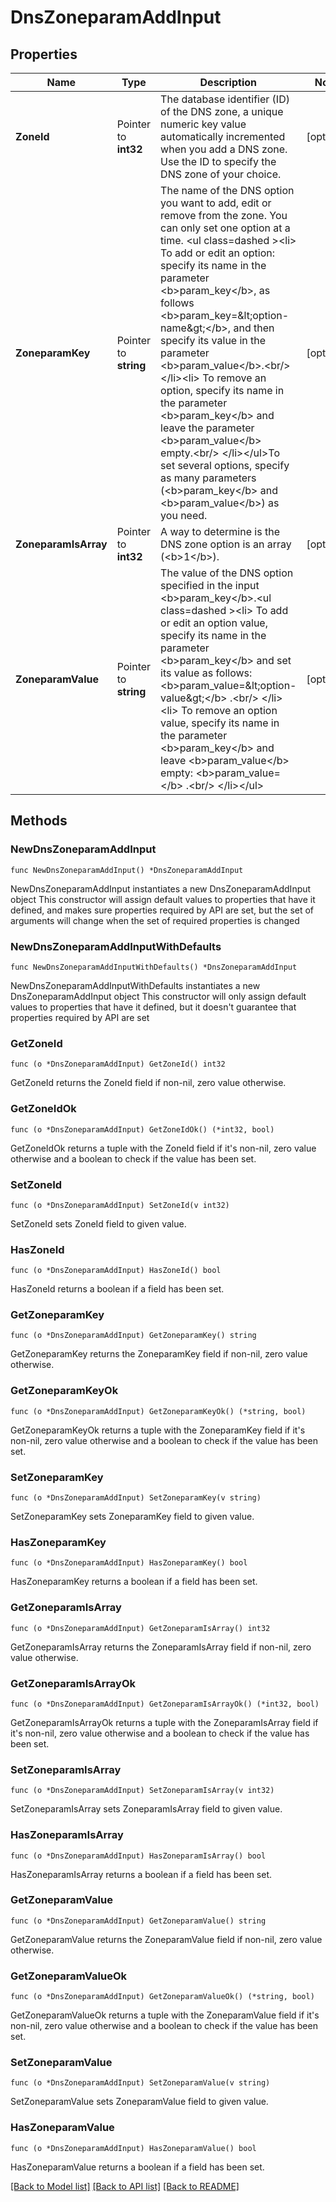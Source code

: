 # DnsZoneparamAddInput

## Properties

Name | Type | Description | Notes
------------ | ------------- | ------------- | -------------
**ZoneId** | Pointer to **int32** | The database identifier (ID) of the DNS zone, a unique numeric key value automatically incremented when you add a DNS zone. Use the ID to specify the DNS zone of your choice. | [optional] 
**ZoneparamKey** | Pointer to **string** | The name of the DNS option you want to add, edit or remove from the zone. You can only set one option at a time. &lt;ul class&#x3D;dashed &gt;&lt;li&gt;                                                To add or edit an option: specify its name in the parameter &lt;b&gt;param_key&lt;/b&gt;, as follows &lt;b&gt;param_key&#x3D;&amp;lt;option-name&amp;gt;&lt;/b&gt;, and then specify its value in the parameter &lt;b&gt;param_value&lt;/b&gt;.&lt;br/&gt;                                            &lt;/li&gt;&lt;li&gt;                                                To remove an option, specify its name in the parameter &lt;b&gt;param_key&lt;/b&gt; and leave the parameter &lt;b&gt;param_value&lt;/b&gt; empty.&lt;br/&gt;                                            &lt;/li&gt;&lt;/ul&gt;To set several options, specify as many parameters (&lt;b&gt;param_key&lt;/b&gt; and &lt;b&gt;param_value&lt;/b&gt;) as you need. | [optional] 
**ZoneparamIsArray** | Pointer to **int32** | A way to determine is the DNS zone option is an array (&lt;b&gt;1&lt;/b&gt;). | [optional] 
**ZoneparamValue** | Pointer to **string** | The value of the DNS option specified in the input &lt;b&gt;param_key&lt;/b&gt;.&lt;ul class&#x3D;dashed &gt;&lt;li&gt;                                                To add or edit an option value, specify its name in the parameter &lt;b&gt;param_key&lt;/b&gt; and set its value as follows: &lt;b&gt;param_value&#x3D;&amp;lt;option-value&amp;gt;&lt;/b&gt; .&lt;br/&gt;                                            &lt;/li&gt;&lt;li&gt;                                                To remove an option value, specify its name in the parameter &lt;b&gt;param_key&lt;/b&gt; and leave &lt;b&gt;param_value&lt;/b&gt; empty: &lt;b&gt;param_value&#x3D;&lt;/b&gt; .&lt;br/&gt;                                            &lt;/li&gt;&lt;/ul&gt; | [optional] 

## Methods

### NewDnsZoneparamAddInput

`func NewDnsZoneparamAddInput() *DnsZoneparamAddInput`

NewDnsZoneparamAddInput instantiates a new DnsZoneparamAddInput object
This constructor will assign default values to properties that have it defined,
and makes sure properties required by API are set, but the set of arguments
will change when the set of required properties is changed

### NewDnsZoneparamAddInputWithDefaults

`func NewDnsZoneparamAddInputWithDefaults() *DnsZoneparamAddInput`

NewDnsZoneparamAddInputWithDefaults instantiates a new DnsZoneparamAddInput object
This constructor will only assign default values to properties that have it defined,
but it doesn't guarantee that properties required by API are set

### GetZoneId

`func (o *DnsZoneparamAddInput) GetZoneId() int32`

GetZoneId returns the ZoneId field if non-nil, zero value otherwise.

### GetZoneIdOk

`func (o *DnsZoneparamAddInput) GetZoneIdOk() (*int32, bool)`

GetZoneIdOk returns a tuple with the ZoneId field if it's non-nil, zero value otherwise
and a boolean to check if the value has been set.

### SetZoneId

`func (o *DnsZoneparamAddInput) SetZoneId(v int32)`

SetZoneId sets ZoneId field to given value.

### HasZoneId

`func (o *DnsZoneparamAddInput) HasZoneId() bool`

HasZoneId returns a boolean if a field has been set.

### GetZoneparamKey

`func (o *DnsZoneparamAddInput) GetZoneparamKey() string`

GetZoneparamKey returns the ZoneparamKey field if non-nil, zero value otherwise.

### GetZoneparamKeyOk

`func (o *DnsZoneparamAddInput) GetZoneparamKeyOk() (*string, bool)`

GetZoneparamKeyOk returns a tuple with the ZoneparamKey field if it's non-nil, zero value otherwise
and a boolean to check if the value has been set.

### SetZoneparamKey

`func (o *DnsZoneparamAddInput) SetZoneparamKey(v string)`

SetZoneparamKey sets ZoneparamKey field to given value.

### HasZoneparamKey

`func (o *DnsZoneparamAddInput) HasZoneparamKey() bool`

HasZoneparamKey returns a boolean if a field has been set.

### GetZoneparamIsArray

`func (o *DnsZoneparamAddInput) GetZoneparamIsArray() int32`

GetZoneparamIsArray returns the ZoneparamIsArray field if non-nil, zero value otherwise.

### GetZoneparamIsArrayOk

`func (o *DnsZoneparamAddInput) GetZoneparamIsArrayOk() (*int32, bool)`

GetZoneparamIsArrayOk returns a tuple with the ZoneparamIsArray field if it's non-nil, zero value otherwise
and a boolean to check if the value has been set.

### SetZoneparamIsArray

`func (o *DnsZoneparamAddInput) SetZoneparamIsArray(v int32)`

SetZoneparamIsArray sets ZoneparamIsArray field to given value.

### HasZoneparamIsArray

`func (o *DnsZoneparamAddInput) HasZoneparamIsArray() bool`

HasZoneparamIsArray returns a boolean if a field has been set.

### GetZoneparamValue

`func (o *DnsZoneparamAddInput) GetZoneparamValue() string`

GetZoneparamValue returns the ZoneparamValue field if non-nil, zero value otherwise.

### GetZoneparamValueOk

`func (o *DnsZoneparamAddInput) GetZoneparamValueOk() (*string, bool)`

GetZoneparamValueOk returns a tuple with the ZoneparamValue field if it's non-nil, zero value otherwise
and a boolean to check if the value has been set.

### SetZoneparamValue

`func (o *DnsZoneparamAddInput) SetZoneparamValue(v string)`

SetZoneparamValue sets ZoneparamValue field to given value.

### HasZoneparamValue

`func (o *DnsZoneparamAddInput) HasZoneparamValue() bool`

HasZoneparamValue returns a boolean if a field has been set.


[[Back to Model list]](../README.md#documentation-for-models) [[Back to API list]](../README.md#documentation-for-api-endpoints) [[Back to README]](../README.md)


